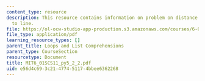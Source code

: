 ```yaml
---
content_type: resource
description: This resource contains information on problem on distance from point
  to line.
file: https://ol-ocw-studio-app-production.s3.amazonaws.com/courses/6-01sc-introduction-to-electrical-engineering-and-computer-science-i-spring-2011/e56d4c693c21477451174bbee6362268_MIT6_01SCS11_py5_2_2.pdf
file_type: application/pdf
learning_resource_types: []
parent_title: Loops and List Comprehensions
parent_type: CourseSection
resourcetype: Document
title: MIT6_01SCS11_py5_2_2.pdf
uid: e56d4c69-3c21-4774-5117-4bbee6362268
---
```

